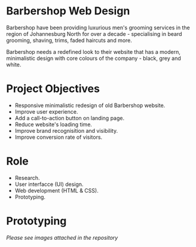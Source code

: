 # Barbershop Web Design
Barbershop have been providing luxurious men's grooming services in the region of Johannesburg North for over a decade - specialising in beard grooming, shaving, trims, faded haircuts and more.

Barbershop needs a redefined look to their website that has a modern, minimalistic design with core colours of the company - black, grey and white. 

# **Project Objectives**
- Responsive minimalistic redesign of old Barbershop website.
- Improve user experience.
- Add a call-to-action button on landing page.
- Reduce website's loading time.
- Improve brand recognisition and visibility.
- Improve conversion rate of visitors.

# **Role**
- Research.
- User interfacce (UI) design.
- Web development (HTML & CSS).
- Prototyping.

# Prototyping
*Please see images attached in the repository*
